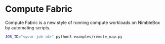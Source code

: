 # Compute Fabric

Compute Fabric is a new style of running compute workloads on NimbleBox by automating scripts.

```bash
JOB_ID="<your-job-id>" python3 examples/remote_map.py
```
